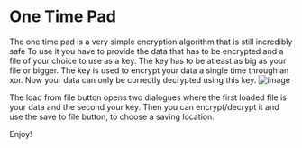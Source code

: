 # One Time Pad
The one time pad is a very simple encryption algorithm that is still incredibly safe
To use it you have to provide the data that has to be encrypted and a file of your choice to use as a key. The key has to be atleast as big as your file or bigger.
The key is used to encrypt your data a single time through an xor. Now your data can only be correctly decrypted using this key.
![image](https://user-images.githubusercontent.com/113838545/201472580-33558287-a286-428f-93c6-7aafcdc5ecea.png)

The load from file button opens two dialogues where the first loaded file is your data and the second your key. Then you can encrypt/decrypt it and use the save to file button, to choose a saving location.

Enjoy!
